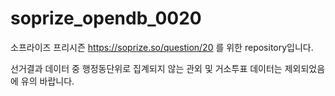 # soprize_opendb_0020

소프라이즈 프리시즌 https://soprize.so/question/20 를 위한 repository입니다.

선거결과 데이터 중 행정동단위로 집계되지 않는 관외 및 거소투표 데이터는 제외되었음에 유의 바랍니다.
